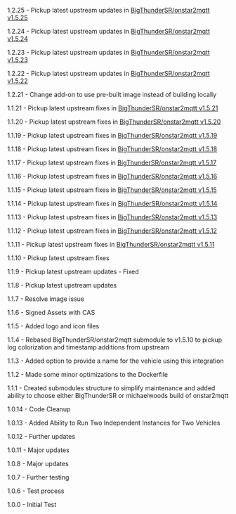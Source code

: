1.2.25 - Pickup latest upstream updates in [BigThunderSR/onstar2mqtt v1.5.25](https://github.com/BigThunderSR/onstar2mqtt/releases/tag/v1.5.25)

1.2.24 - Pickup latest upstream updates in [BigThunderSR/onstar2mqtt v1.5.24](https://github.com/BigThunderSR/onstar2mqtt/releases/tag/v1.5.24)

1.2.23 - Pickup latest upstream updates in [BigThunderSR/onstar2mqtt v1.5.23](https://github.com/BigThunderSR/onstar2mqtt/releases/tag/v1.5.23)

1.2.22 - Pickup latest upstream updates in [BigThunderSR/onstar2mqtt v1.5.22](https://github.com/BigThunderSR/onstar2mqtt/releases/tag/v1.5.22)

1.2.21 - Change add-on to use pre-built image instead of building locally

1.1.21 - Pickup latest upstream fixes in [BigThunderSR/onstar2mqtt v1.5.21](https://github.com/BigThunderSR/onstar2mqtt/releases/tag/v1.5.21)

1.1.20 - Pickup latest upstream fixes in [BigThunderSR/onstar2mqtt v1.5.20](https://github.com/BigThunderSR/onstar2mqtt/releases/tag/v1.5.20)

1.1.19 - Pickup latest upstream fixes in [BigThunderSR/onstar2mqtt v1.5.19](https://github.com/BigThunderSR/onstar2mqtt/releases/tag/v1.5.19)

1.1.18 - Pickup latest upstream fixes in [BigThunderSR/onstar2mqtt v1.5.18](https://github.com/BigThunderSR/onstar2mqtt/releases/tag/v1.5.18)

1.1.17 - Pickup latest upstream fixes in [BigThunderSR/onstar2mqtt v1.5.17](https://github.com/BigThunderSR/onstar2mqtt/releases/tag/v1.5.17)

1.1.16 - Pickup latest upstream fixes in [BigThunderSR/onstar2mqtt v1.5.16](https://github.com/BigThunderSR/onstar2mqtt/releases/tag/v1.5.16)

1.1.15 - Pickup latest upstream fixes in [BigThunderSR/onstar2mqtt v1.5.15](https://github.com/BigThunderSR/onstar2mqtt/releases/tag/v1.5.15)

1.1.14 - Pickup latest upstream fixes in [BigThunderSR/onstar2mqtt v1.5.14](https://github.com/BigThunderSR/onstar2mqtt/releases/tag/v1.5.14)

1.1.13 - Pickup latest upstream fixes in [BigThunderSR/onstar2mqtt v1.5.13](https://github.com/BigThunderSR/onstar2mqtt/releases/tag/v1.5.13)

1.1.12 - Pickup latest upstream fixes in [BigThunderSR/onstar2mqtt v1.5.12](https://github.com/BigThunderSR/onstar2mqtt/releases/tag/v1.5.12)

1.1.11 - Pickup latest upstream fixes in [BigThunderSR/onstar2mqtt v1.5.11](https://github.com/BigThunderSR/onstar2mqtt/releases/tag/v1.5.11)

1.1.10 - Pickup latest upstream fixes

1.1.9 - Pickup latest upstream updates - Fixed

1.1.8 - Pickup latest upstream updates

1.1.7 - Resolve image issue

1.1.6 - Signed Assets with CAS

1.1.5 - Added logo and icon files

1.1.4 - Rebased BigThunderSR/onstar2mqtt submodule to v1.5.10 to pickup log colorization and timestamp additions from upstream

1.1.3 - Added option to provide a name for the vehicle using this integration

1.1.2 - Made some minor optimizations to the Dockerfile

1.1.1 - Created submodules structure to simplify maintenance and added ability to choose either BigThunderSR or michaelwoods build of onstar2mqtt

1.0.14 - Code Cleanup

1.0.13 - Added Ability to Run Two Independent Instances for Two Vehicles

1.0.12 - Further updates

1.0.11 - Major updates

1.0.8 - Major updates

1.0.7 - Further testing

1.0.6 - Test process

1.0.0 - Initial Test
